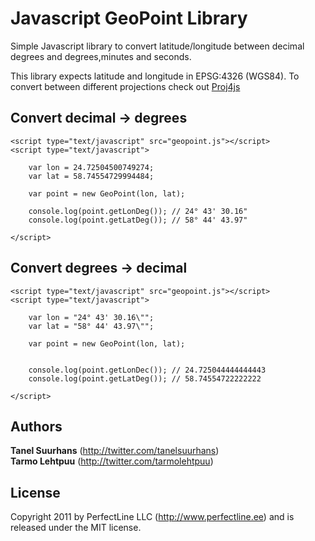Javascript GeoPoint Library
=====================================================

Simple Javascript library to convert latitude/longitude between decimal degrees and degrees,minutes and seconds.

This library expects latitude and longitude in EPSG:4326 (WGS84). To convert between different projections check out [Proj4js](http://proj4js.org//)

Convert decimal -> degrees
--------------------------

    <script type="text/javascript" src="geopoint.js"></script>
    <script type="text/javascript">

        var lon = 24.72504500749274;
        var lat = 58.74554729994484;

        var point = new GeoPoint(lon, lat);

        console.log(point.getLonDeg()); // 24° 43' 30.16"
        console.log(point.getLatDeg()); // 58° 44' 43.97"

    </script>

Convert degrees -> decimal
--------------------------
    <script type="text/javascript" src="geopoint.js"></script>
    <script type="text/javascript">

        var lon = "24° 43' 30.16\"";
        var lat = "58° 44' 43.97\"";

        var point = new GeoPoint(lon, lat);

                
        console.log(point.getLonDec()); // 24.725044444444443
        console.log(point.getLatDeg()); // 58.74554722222222
        
    </script>

Authors
-------

**Tanel Suurhans** (<http://twitter.com/tanelsuurhans>)  
**Tarmo Lehtpuu** (<http://twitter.com/tarmolehtpuu>)

License
-------
Copyright 2011 by PerfectLine LLC (<http://www.perfectline.ee>) and is released under the MIT license.